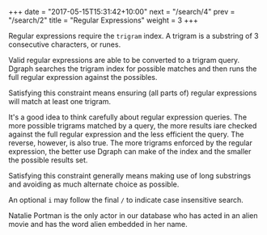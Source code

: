 +++
date = "2017-05-15T15:31:42+10:00"
next = "/search/4"
prev = "/search/2"
title = "Regular Expressions"
weight = 3
+++

Regular expressions require the `trigram` index.  A trigram is a substring of 3 consecutive characters, or runes.  

Valid regular expressions are able to be converted to a trigram query. Dgraph searches the trigram index for possible matches and then runs the full regular expression against the possibles.  

Satisfying this constraint means ensuring (all parts of) regular expressions will match at least one trigram.

It's a good idea to think carefully about regular expression queries.  The more possible trigrams matched by a query, the more results iare checked against the full regular expression and the less efficient the query.  The reverse, however, is also true.  The more trigrams enforced by the regular expression, the better use Dgraph can make of the index and the smaller the possible results set.

Satisfying this constraint generally means making use of long substrings and avoiding as much alternate choice as possible.

An optional `i` may follow the final `/` to indicate case insensitive search.

Natalie Portman is the only actor in our database who has acted in an alien movie and has the word alien embedded in her name.
